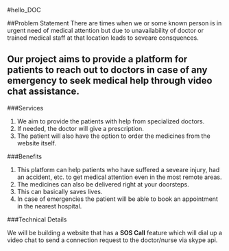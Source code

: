 #hello_DOC

##Problem Statement
There are times when we or some known person is in urgent need of medical attention but due to unavailability of doctor or trained medical staff at that location leads to seveare consquences.

Our project aims to provide a platform for patients to reach out to doctors in case of any emergency to seek medical help through video chat assistance. 
---

###Services
1. We aim to provide the patients with help from specialized doctors.
2. If needed, the doctor will give a prescription.
3. The patient will also have the option to order the medicines from the website itself. 

###Benefits
1. This platform can help patients who have suffered a seveare injury, had an accident, etc. to get medical attention even in the most remote areas.
2. The medicines can also be delivered right at your doorsteps. 
3. This can basically saves lives. 
4. In case of emergencies the patient will be able to book an appointment in the nearest hospital.

###Technical Details

We will be building a website that has a **SOS Call** feature which will dial up a video chat to send a connection request to the doctor/nurse via skype api. 


